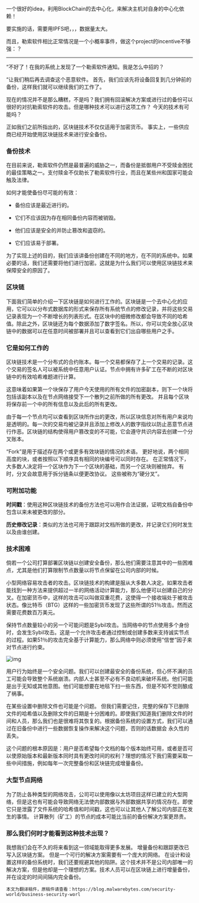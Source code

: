 一个很好的idea，利用BlockChain的去中心化，来解决主机对自身的中心化依赖！

要实施的话，需要用IPFS吧，，，数据量太大。

而且，勒索软件相比正常情况是一个小概率事件，做这个project的incentive不够强：？

---

“不好了！在我的系统上发现了一个勒索软件通知。我是怎么中招的？

“让我们稍后再去调查这个恶意软件。 首先，我们应该先将设备回复到几分钟前的备份，这样我们就可以继续我们的工作了。

现在的情况并不是那么糟糕，不是吗？我们拥有回滚解决方案或进行过的备份可以很好的对抗勒索软件的攻击。但是哪种技术可以进行这项工作？ 今天的技术有可能吗？

正如我们之前所指出的，区块链技术不仅仅适用于加密货币。 事实上，一些供应商已经开始使用区块链技术来进行安全备份。

### 备份技术

在目前来说，勒索软件仍然是最普遍的威胁之一，而备份是抵御用户不受赎金困扰的最佳策略之一。支付赎金不仅助长了勒索软件行业，而且在某些州和国家可能会触及法律。

如何才能使备份尽可能的有效：

- 备份应该是最近进行的。
- 它们不应该因为存在相同备份内容而被销毁。

- 他们应该是安全的并防止篡改和盗窃的。
- 它们应该易于部署。

为了实现上述的目的，我们应该讲备份创建在不同的地方，在不同的系统中。如果必要的话，我们还需要将他们进行加密。这就是为什么我们可以使用区块链技术来保障安全的原因了。

### 区块链

下面我们简单的介绍一下区块链是如何进行工作的。区块链是一个去中心化的应用，它可以以分布式数据库的形式来保存所有系统节点的修改记录，并将这些交易记录表现为一个不断增长的列表形式。在区块中的细微修改都会导致不同的哈希值。除此之外，区块链还为每个数据添加了数字签名。所以，你可以完全放心区块链中的数据可以在任意时间被部署并且可以查看到它们出自哪些用户之手。

### 它是如何工作的

区块链技术是一个分布式的合约账本。每一个交易都保存了上一个交易的记录。这个交易的签名人可以被系统中任意用户认证。节点中拥有许多矿工在不断的对区块链中的有效哈希难题进行计算。

这意味着如果第一个块保存了用户今天使用的所有文件的加密副本，则下一个块将包括该副本以及在节点网络接受下一个散列之前所做的所有更改。 并且每个区块将保存前一个中的所有信息以及此后的所有更改。

由于每一个节点均可以查看到区块所作出的更改，所以区块信息对所有用户来说均是透明的。每一次的交易均被记录并且添加上修改人的数字指纹以防止恶意节点进行作恶。区块链的结构使得用户篡改变的不可能，它会遵守共识内容去创建一个分叉账本。

“Fork”是用于描述存在两个或更多有效块链的情况的术语。 更好地说，两个相同高度的块，或者按照以下顺序具有相同的块编号可以同时存在。 在正常情况下，大多数人决定将一个区块作为下一个区块的基础，而另一个区块则被抛弃。 有时，分叉会故意用于拆分链条以便更改协议。 这些被称为“硬分叉”。

### 可附加功能

**时间戳**：使用这种区块链技术的备份方法也可以用作合法证据，证明文档自备份中包含以来未被更改的部分。

**历史修改记录**：类似的方法也可用于跟踪对文档所做的更改，并记录它们何时发生以及由谁创建。

### 技术困难

倘若一个公司打算部署区块链以创建安全备份，那么他们需要注意其中的一些困难点，尤其是他们打算限制节点数量以将节点保留在公司内部的时候。

小型网络容易攻击者的攻击。区块链技术的构建是服从大多数人决定。如果攻击者能找到一种方法来提供超过一半的网络活动计算能力，那么他便可以创建自己的分叉。在加密货币中，这样的攻击可以叫做双重花费，这使得一个接收端处于被攻击状态。像比特币（BTG）这样的一些加密货币发现了这些所谓的51％攻击。然而这需要花费数百万美元。

保持节点数量较小的另一个可能问题是Sybil攻击。当网络中的节点使用多个身份时，会发生Sybil攻击。这是一个允许攻击者通过控制或创建多数来支持诚实节点的过程。如果51％的攻击完全基于计算能力，那么网络中则必须使用“信誉”因子来对节点进行约束。

![img](https://xzfile.aliyuncs.com/media/upload/picture/20181228150451-df0e5018-0a6e-1.png)

用户行为始终是一个安全问题。我们可以创建最安全的备份系统，但心怀不满的员工可能会导致整个系统崩溃。内部人士甚至不必有不良动机来破坏系统。他们可能是出于无知或其他意图。他们可能想要在地毯下扫一些东西，但是不知不觉则酿成了祸事。

在某些设置中删除文件也可能是个问题。
但我们需要记住，完整的保存下已删除文件的哈希值以及删除文件的日期是十分困难的。即使我们知道我们删除文件的时间和人员，那么我们也是很难将其恢复的。根据备份系统的设置方式，我们可以通过在旧备份中进行一些数据恢复操作来解决这个问题，否则的话数据会 永久性的丢失。

这个问题的根本原因是：用户是否希望每个文档的每个版本始终可用，或者是否可以使原始版本和最新版本同时具有更改时间的权利？理想的情况下我们需要采取一些中间措施，例如每年一次完整备份和区块链完成增量备份。

### 大型节点网络

为了防止各种类型的网络攻击，公司可以使用像以太坊项目这样已建立的大型网络，但是这也有可能会导致网络无法使内部数据与外部数据共享的情况存在。即使它只是泄露了文件系统的哈希值和时间戳，这也可以让其他人了解公司内部正在发生的事情。 计算散列（矿工）的节点的成本可能比当前的备份解决方案更昂贵。

### 那么我们何时才能看到这种技术出现？

我想我们会在不久的将来看到这一领域能取得更多发展。 增量备份和跟踪更改已写入区块链方案。 但是一个可行的解决方案需要有一个庞大的网络。 在设计和设置这样的备份系统时，我们还要规避其他的陷阱。这个技术并不是公司内部唯一的解决方案，但是他却是一个理想的方案。技术人员可以在区块链上进行增量备份，并在设定的时间间隔内完全备份。

```
本文为翻译稿件，原稿件请查看：https://blog.malwarebytes.com/security-world/business-security-worl
```